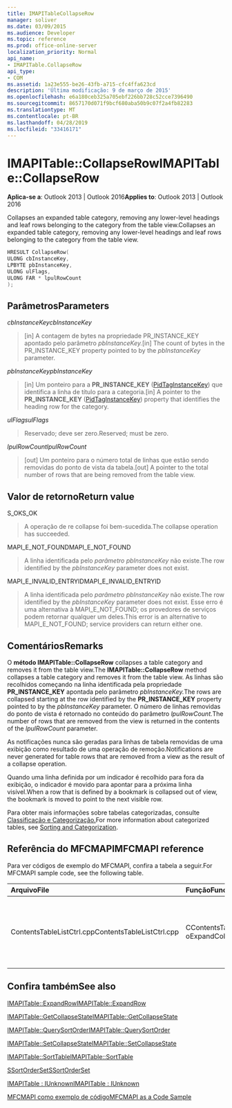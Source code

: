 ```yaml
---
title: IMAPITableCollapseRow
manager: soliver
ms.date: 03/09/2015
ms.audience: Developer
ms.topic: reference
ms.prod: office-online-server
localization_priority: Normal
api_name:
- IMAPITable.CollapseRow
api_type:
- COM
ms.assetid: 1a23e555-be26-43fb-a715-cfc4ffa623cd
description: 'Última modificação: 9 de março de 2015'
ms.openlocfilehash: e6a180ceb325a705ebf226bb728c52cce7396490
ms.sourcegitcommit: 8657170d071f9bcf680aba50b9c07f2a4fb82283
ms.translationtype: MT
ms.contentlocale: pt-BR
ms.lasthandoff: 04/28/2019
ms.locfileid: "33416171"
---
```

# <a name="imapitablecollapserow"></a><span data-ttu-id="689d3-103">IMAPITable::CollapseRow</span><span class="sxs-lookup"><span data-stu-id="689d3-103">IMAPITable::CollapseRow</span></span>

  
  
<span data-ttu-id="689d3-104">**Aplica-se a**: Outlook 2013 | Outlook 2016</span><span class="sxs-lookup"><span data-stu-id="689d3-104">**Applies to**: Outlook 2013 | Outlook 2016</span></span> 
  
<span data-ttu-id="689d3-105">Collapses an expanded table category, removing any lower-level headings and leaf rows belonging to the category from the table view.</span><span class="sxs-lookup"><span data-stu-id="689d3-105">Collapses an expanded table category, removing any lower-level headings and leaf rows belonging to the category from the table view.</span></span>
  
```cpp
HRESULT CollapseRow(
ULONG cbInstanceKey,
LPBYTE pbInstanceKey,
ULONG ulFlags,
ULONG FAR * lpulRowCount
);
```

## <a name="parameters"></a><span data-ttu-id="689d3-106">Parâmetros</span><span class="sxs-lookup"><span data-stu-id="689d3-106">Parameters</span></span>

 <span data-ttu-id="689d3-107">_cbInstanceKey_</span><span class="sxs-lookup"><span data-stu-id="689d3-107">_cbInstanceKey_</span></span>
  
> <span data-ttu-id="689d3-108">[in] A contagem de bytes na propriedade PR_INSTANCE_KEY apontado pelo parâmetro _pbInstanceKey._</span><span class="sxs-lookup"><span data-stu-id="689d3-108">[in] The count of bytes in the PR_INSTANCE_KEY property pointed to by the  _pbInstanceKey_ parameter.</span></span> 
    
 <span data-ttu-id="689d3-109">_pbInstanceKey_</span><span class="sxs-lookup"><span data-stu-id="689d3-109">_pbInstanceKey_</span></span>
  
> <span data-ttu-id="689d3-110">[in] Um ponteiro para a **PR_INSTANCE_KEY** ([PidTagInstanceKey](pidtaginstancekey-canonical-property.md)) que identifica a linha de título para a categoria.</span><span class="sxs-lookup"><span data-stu-id="689d3-110">[in] A pointer to the **PR_INSTANCE_KEY** ([PidTagInstanceKey](pidtaginstancekey-canonical-property.md)) property that identifies the heading row for the category.</span></span> 
    
 <span data-ttu-id="689d3-111">_ulFlags_</span><span class="sxs-lookup"><span data-stu-id="689d3-111">_ulFlags_</span></span>
  
> <span data-ttu-id="689d3-112">Reservado; deve ser zero.</span><span class="sxs-lookup"><span data-stu-id="689d3-112">Reserved; must be zero.</span></span>
    
 <span data-ttu-id="689d3-113">_lpulRowCount_</span><span class="sxs-lookup"><span data-stu-id="689d3-113">_lpulRowCount_</span></span>
  
> <span data-ttu-id="689d3-114">[out] Um ponteiro para o número total de linhas que estão sendo removidas do ponto de vista da tabela.</span><span class="sxs-lookup"><span data-stu-id="689d3-114">[out] A pointer to the total number of rows that are being removed from the table view.</span></span>
    
## <a name="return-value"></a><span data-ttu-id="689d3-115">Valor de retorno</span><span class="sxs-lookup"><span data-stu-id="689d3-115">Return value</span></span>

<span data-ttu-id="689d3-116">S_OK</span><span class="sxs-lookup"><span data-stu-id="689d3-116">S_OK</span></span> 
  
> <span data-ttu-id="689d3-117">A operação de re collapse foi bem-sucedida.</span><span class="sxs-lookup"><span data-stu-id="689d3-117">The collapse operation has succeeded.</span></span>
    
<span data-ttu-id="689d3-118">MAPI_E_NOT_FOUND</span><span class="sxs-lookup"><span data-stu-id="689d3-118">MAPI_E_NOT_FOUND</span></span> 
  
> <span data-ttu-id="689d3-119">A linha identificada pelo  _parâmetro pbInstanceKey_ não existe.</span><span class="sxs-lookup"><span data-stu-id="689d3-119">The row identified by the  _pbInstanceKey_ parameter does not exist.</span></span> 
    
<span data-ttu-id="689d3-120">MAPI_E_INVALID_ENTRYID</span><span class="sxs-lookup"><span data-stu-id="689d3-120">MAPI_E_INVALID_ENTRYID</span></span> 
  
> <span data-ttu-id="689d3-121">A linha identificada pelo  _parâmetro pbInstanceKey_ não existe.</span><span class="sxs-lookup"><span data-stu-id="689d3-121">The row identified by the  _pbInstanceKey_ parameter does not exist.</span></span> <span data-ttu-id="689d3-122">Esse erro é uma alternativa à MAPI_E_NOT_FOUND; os provedores de serviços podem retornar qualquer um deles.</span><span class="sxs-lookup"><span data-stu-id="689d3-122">This error is an alternative to MAPI_E_NOT_FOUND; service providers can return either one.</span></span> 
    
## <a name="remarks"></a><span data-ttu-id="689d3-123">Comentários</span><span class="sxs-lookup"><span data-stu-id="689d3-123">Remarks</span></span>

<span data-ttu-id="689d3-124">O **método IMAPITable::CollapseRow** collapses a table category and removes it from the table view.</span><span class="sxs-lookup"><span data-stu-id="689d3-124">The **IMAPITable::CollapseRow** method collapses a table category and removes it from the table view.</span></span> <span data-ttu-id="689d3-125">As linhas são recolhidos começando na linha identificada pela propriedade **PR_INSTANCE_KEY** apontada pelo parâmetro _pbInstanceKey._</span><span class="sxs-lookup"><span data-stu-id="689d3-125">The rows are collapsed starting at the row identified by the **PR_INSTANCE_KEY** property pointed to by the  _pbInstanceKey_ parameter.</span></span> <span data-ttu-id="689d3-126">O número de linhas removidas do ponto de vista é retornado no conteúdo do parâmetro _lpulRowCount._</span><span class="sxs-lookup"><span data-stu-id="689d3-126">The number of rows that are removed from the view is returned in the contents of the  _lpulRowCount_ parameter.</span></span> 
  
<span data-ttu-id="689d3-127">As notificações nunca são geradas para linhas de tabela removidas de uma exibição como resultado de uma operação de remoção.</span><span class="sxs-lookup"><span data-stu-id="689d3-127">Notifications are never generated for table rows that are removed from a view as the result of a collapse operation.</span></span> 
  
<span data-ttu-id="689d3-128">Quando uma linha definida por um indicador é recolhido para fora da exibição, o indicador é movido para apontar para a próxima linha visível.</span><span class="sxs-lookup"><span data-stu-id="689d3-128">When a row that is defined by a bookmark is collapsed out of view, the bookmark is moved to point to the next visible row.</span></span> 
  
<span data-ttu-id="689d3-129">Para obter mais informações sobre tabelas categorizadas, consulte [Classificação e Categorização.](sorting-and-categorization.md)</span><span class="sxs-lookup"><span data-stu-id="689d3-129">For more information about categorized tables, see [Sorting and Categorization](sorting-and-categorization.md).</span></span>
  
## <a name="mfcmapi-reference"></a><span data-ttu-id="689d3-130">Referência do MFCMAPI</span><span class="sxs-lookup"><span data-stu-id="689d3-130">MFCMAPI reference</span></span>

<span data-ttu-id="689d3-131">Para ver códigos de exemplo do MFCMAPI, confira a tabela a seguir.</span><span class="sxs-lookup"><span data-stu-id="689d3-131">For MFCMAPI sample code, see the following table.</span></span>
  
|<span data-ttu-id="689d3-132">**Arquivo**</span><span class="sxs-lookup"><span data-stu-id="689d3-132">**File**</span></span>|<span data-ttu-id="689d3-133">**Função**</span><span class="sxs-lookup"><span data-stu-id="689d3-133">**Function**</span></span>|<span data-ttu-id="689d3-134">**Comentário**</span><span class="sxs-lookup"><span data-stu-id="689d3-134">**Comment**</span></span>|
|:-----|:-----|:-----|
|<span data-ttu-id="689d3-135">ContentsTableListCtrl.cpp</span><span class="sxs-lookup"><span data-stu-id="689d3-135">ContentsTableListCtrl.cpp</span></span>  <br/> |<span data-ttu-id="689d3-136">CContentsTableListCtrl::D oExpandCollapse</span><span class="sxs-lookup"><span data-stu-id="689d3-136">CContentsTableListCtrl::DoExpandCollapse</span></span>  <br/> |<span data-ttu-id="689d3-137">MFCMAPI usa o **método IMAPITable::CollapseRow** para recaír uma categoria de tabela.</span><span class="sxs-lookup"><span data-stu-id="689d3-137">MFCMAPI uses the **IMAPITable::CollapseRow** method to collapse a table category.</span></span>  <br/> |
   
## <a name="see-also"></a><span data-ttu-id="689d3-138">Confira também</span><span class="sxs-lookup"><span data-stu-id="689d3-138">See also</span></span>



[<span data-ttu-id="689d3-139">IMAPITable::ExpandRow</span><span class="sxs-lookup"><span data-stu-id="689d3-139">IMAPITable::ExpandRow</span></span>](imapitable-expandrow.md)
  
[<span data-ttu-id="689d3-140">IMAPITable::GetCollapseState</span><span class="sxs-lookup"><span data-stu-id="689d3-140">IMAPITable::GetCollapseState</span></span>](imapitable-getcollapsestate.md)
  
[<span data-ttu-id="689d3-141">IMAPITable::QuerySortOrder</span><span class="sxs-lookup"><span data-stu-id="689d3-141">IMAPITable::QuerySortOrder</span></span>](imapitable-querysortorder.md)
  
[<span data-ttu-id="689d3-142">IMAPITable::SetCollapseState</span><span class="sxs-lookup"><span data-stu-id="689d3-142">IMAPITable::SetCollapseState</span></span>](imapitable-setcollapsestate.md)
  
[<span data-ttu-id="689d3-143">IMAPITable::SortTable</span><span class="sxs-lookup"><span data-stu-id="689d3-143">IMAPITable::SortTable</span></span>](imapitable-sorttable.md)
  
[<span data-ttu-id="689d3-144">SSortOrderSet</span><span class="sxs-lookup"><span data-stu-id="689d3-144">SSortOrderSet</span></span>](ssortorderset.md)
  
[<span data-ttu-id="689d3-145">IMAPITable : IUnknown</span><span class="sxs-lookup"><span data-stu-id="689d3-145">IMAPITable : IUnknown</span></span>](imapitableiunknown.md)


[<span data-ttu-id="689d3-146">MFCMAPI como exemplo de código</span><span class="sxs-lookup"><span data-stu-id="689d3-146">MFCMAPI as a Code Sample</span></span>](mfcmapi-as-a-code-sample.md)

